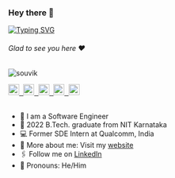 ### Hey there :wave:

[![Typing SVG](https://readme-typing-svg.herokuapp.com?color=%2336BCF7&lines=This+is+Souvik+Kar)](https://git.io/typing-svg)

###### Glad to see you here :heart:

<p align="left"> <img src="https://komarev.com/ghpvc/?username=souvikKar&label=Views&color=blue&style=plastic" alt="souvik" /> </p>

<a href="souvik-portfolio-mauve.vercel.app">
  <kbd>
  <img align="centre" alt="souvik Portfolio" width="22px" src="https://cdn-icons-png.flaticon.com/512/5602/5602732.png" />
</a>
 
 <a href="https://sauviks.blogspot.com/">
  <kbd>
  <img align="centre" alt="souvik's Blog" width="22px" src="https://w7.pngwing.com/pngs/204/418/png-transparent-social-media-blogger-computer-icons-logo-blog-text-rectangle-orange-thumbnail.png" />
</a>
   
<a href="https://www.linkedin.com/in/%E2%98%AF%EF%B8%8Fsouvik-kar%E2%9A%9B%EF%B8%8F%E2%9C%85-094281213/">
  <kbd>
  <img align="centre" alt="souvik's LinkdeIn" width="22px" src="https://cdn-icons-png.flaticon.com/512/174/174857.png" />
</a>
  
<a href="https://twitter.com/Souvik_0401">
<kbd>
<img align="centre" alt="souvik's Twitter" width="22px" src="https://www.iconpacks.net/icons/2/free-twitter-logo-icon-2429-thumb.png" />
</a>

<a href="mailto:souvikkar0101@outlook.com">
  <kbd>
  <img align="centre" alt="souvik's Outlook" width="22px" src="https://upload.wikimedia.org/wikipedia/commons/thumb/d/df/Microsoft_Office_Outlook_%282018%E2%80%93present%29.svg/1101px-Microsoft_Office_Outlook_%282018%E2%80%93present%29.svg.png" />
</a>

<br/>
<br/>

- 🏢 I am a Software Engineer 
- 🏫 2022 B.Tech. graduate from NIT Karnataka
- 💻 Former SDE Intern at Qualcomm, India
- 🙋‍ More about me: Visit my [website](souvik-portfolio-mauve.vercel.app)
- 🖇 Follow me on [LinkedIn](https://www.linkedin.com/in/%E2%98%AF%EF%B8%8Fsouvik-kar%E2%9A%9B%EF%B8%8F%E2%9C%85-094281213/)
- 👯 Pronouns: He/Him
